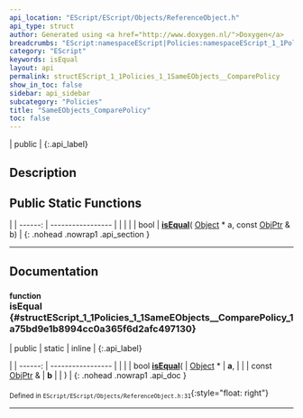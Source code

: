 ```yaml
---
api_location: "EScript/EScript/Objects/ReferenceObject.h"
api_type: struct
author: Generated using <a href="http://www.doxygen.nl/">Doxygen</a>
breadcrumbs: "EScript:namespaceEScript|Policies:namespaceEScript_1_1Policies"
category: "EScript"
keywords: isEqual
layout: api
permalink: structEScript_1_1Policies_1_1SameEObjects__ComparePolicy
show_in_toc: false
sidebar: api_sidebar
subcategory: "Policies"
title: "SameEObjects_ComparePolicy"
toc: false
---
```


| public |
{:.api_label}

## Description





## Public Static Functions

|
| ------: | ----------------- |
|  | |
| bool | **[isEqual](#structEScript_1_1Policies_1_1SameEObjects%5F%5FComparePolicy_1a75bd9e1b8994cc0a365f6d2afc497130)**( [Object](classEScript_1_1Object) * a, const [ObjPtr](namespaceEScript#namespaceEScript_1a64e706091a60f17b4f2b9dd748967523) & b) |
{: .nohead .nowrap1 .api_section }


-------------------------------------------------------------------

## Documentation

### <small>function</small><br/> isEqual {#structEScript_1_1Policies_1_1SameEObjects__ComparePolicy_1a75bd9e1b8994cc0a365f6d2afc497130}

| public | static | inline |
{:.api_label}

|
| ------: | ----------------- |
|  |
| bool **[isEqual](#structEScript_1_1Policies_1_1SameEObjects%5F%5FComparePolicy_1a75bd9e1b8994cc0a365f6d2afc497130)**( |  [Object](classEScript_1_1Object) * | **a**, |
| | const [ObjPtr](namespaceEScript#namespaceEScript_1a64e706091a60f17b4f2b9dd748967523) & | **b** |
|   ) |
{: .nohead .nowrap1 .api_doc }





<sub>Defined in `EScript/EScript/Objects/ReferenceObject.h:31`</sub>{:style="float: right"}

-------------------------------------------------------------------

